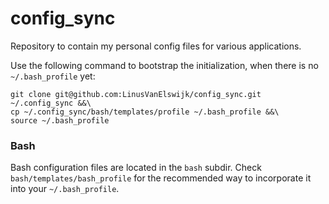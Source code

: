# config_sync
Repository to contain my personal config files for various applications.

Use the following command to bootstrap the initialization, when there is no `~/.bash_profile` yet:
```
git clone git@github.com:LinusVanElswijk/config_sync.git ~/.config_sync &&\
cp ~/.config_sync/bash/templates/profile ~/.bash_profile &&\
source ~/.bash_profile
```

### Bash
Bash configuration files are located in the `bash` subdir.
Check `bash/templates/bash_profile` for the recommended way to incorporate it
into your `~/.bash_profile`.
